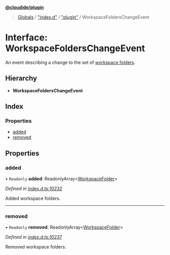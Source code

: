 **[@cloudide/plugin](../README.md)**

> [Globals](../README.md) / ["index.d"](../modules/_index_d_.md) / ["plugin"](../modules/_index_d_._plugin_.md) / WorkspaceFoldersChangeEvent

# Interface: WorkspaceFoldersChangeEvent

An event describing a change to the set of [workspace folders](#workspace.workspaceFolders).

## Hierarchy

* **WorkspaceFoldersChangeEvent**

## Index

### Properties

* [added](_index_d_._plugin_.workspacefolderschangeevent.md#added)
* [removed](_index_d_._plugin_.workspacefolderschangeevent.md#removed)

## Properties

### added

• `Readonly` **added**: ReadonlyArray\<[WorkspaceFolder](_index_d_._plugin_.workspacefolder.md)>

*Defined in [index.d.ts:10232](https://github.com/shuyaqian/cloudide-plugin-api/blob/57a3a2a/index.d.ts#L10232)*

Added workspace folders.

___

### removed

• `Readonly` **removed**: ReadonlyArray\<[WorkspaceFolder](_index_d_._plugin_.workspacefolder.md)>

*Defined in [index.d.ts:10237](https://github.com/shuyaqian/cloudide-plugin-api/blob/57a3a2a/index.d.ts#L10237)*

Removed workspace folders.
